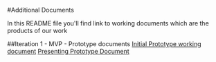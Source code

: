 #Additional Documents

In this README file you'll find link to working documents which are the products of our work <br>

##Iteration 1 - MVP - Prototype documents
[Initial Prototype working document](https://docs.google.com/document/d/1gp1A-GMhh15JZcJ3k8vmF32i1HiYsyV6wssyx4OdHkY/edit#)
[Presenting Prototype Document](https://docs.google.com/document/d/1kA_-8QHPSs1WKqJ_FEXleVvtqoZUoCf6kCckh07S82k/edit)
